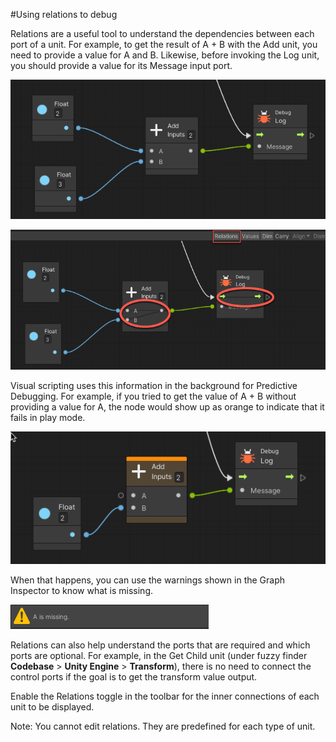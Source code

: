 #Using relations to debug

Relations are a useful tool to understand the dependencies between each port of a unit. For example, to get the result of A + B with the Add unit, you need to provide a value for A and B. Likewise, before invoking the Log unit, you should provide a value for its Message input port.

![](images/vs-dependencies-no-relations.png)


![](images/vs-dependencies-relations.png)



Visual scripting uses this information in the background for Predictive Debugging. For example, if you tried to get the value of A + B without providing a value for A, the node would show up as orange to indicate that it fails in play mode.

![](images/bolt-connections13.png)





When that happens, you can use the warnings shown in the Graph Inspector to know what is missing.


![](images/VS-AisMissing.png)

Relations can also help understand the ports that are required and which ports are optional. For example, in the Get Child unit (under fuzzy finder **Codebase** > **Unity Engine** > **Transform**), there is no need to connect the control ports if the goal is to get the transform value output.

Enable the Relations toggle in the toolbar for the inner connections of each unit to be displayed.

Note: You cannot edit relations. They are predefined for each type of unit.
